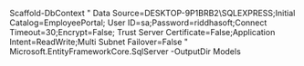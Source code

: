  Scaffold-DbContext
 "
 Data Source=DESKTOP-9P1BRB2\SQLEXPRESS;Initial Catalog=EmployeePortal;
 User ID=sa;Password=riddhasoft;Connect Timeout=30;Encrypt=False;
 Trust Server Certificate=False;Application Intent=ReadWrite;Multi Subnet Failover=False
 "  
 Microsoft.EntityFrameworkCore.SqlServer -OutputDir Models
